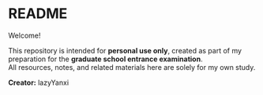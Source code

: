 # README
Welcome!

This repository is intended for **personal use only**, created as part of my preparation for the **graduate school entrance examination**.  
All resources, notes, and related materials here are solely for my own study.

**Creator:** lazyYanxi